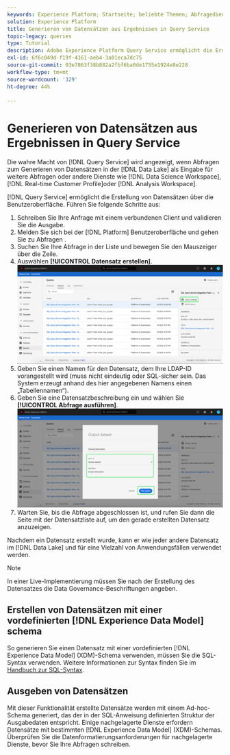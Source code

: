 ```yaml
---
keywords: Experience Platform; Startseite; beliebte Themen; Abfragedienst; Query Service; Datensätze generieren; Datensatz generieren; Datensatz erstellen; Datensatz erstellen
solution: Experience Platform
title: Generieren von Datensätzen aus Ergebnissen in Query Service
topic-legacy: queries
type: Tutorial
description: Adobe Experience Platform Query Service ermöglicht die Erstellung von Datensätzen über die Benutzeroberfläche. Nachdem ein Datensatz erstellt wurde, kann er wie jeder andere Datensatz im Data Lake aufgerufen und für eine Vielzahl von Anwendungsfällen verwendet werden.
exl-id: 6f6c049d-f19f-4161-aeb4-3a01eca7dc75
source-git-commit: 03e7863f38b882a2fbf6ba0de1755e1924e8e228
workflow-type: tm+mt
source-wordcount: '329'
ht-degree: 44%

---
```


# Generieren von Datensätzen aus Ergebnissen in Query Service

Die wahre Macht von [!DNL Query Service] wird angezeigt, wenn Abfragen zum Generieren von Datensätzen in der [!DNL Data Lake] als Eingabe für weitere Abfragen oder andere Dienste wie [!DNL Data Science Workspace], [!DNL Real-time Customer Profile]oder [!DNL Analysis Workspace].

[!DNL Query Service] ermöglicht die Erstellung von Datensätzen über die Benutzeroberfläche. Führen Sie folgende Schritte aus:

1. Schreiben Sie Ihre Anfrage mit einem verbundenen Client und validieren Sie die Ausgabe.
2. Melden Sie sich bei der [!DNL Platform] Benutzeroberfläche und gehen Sie zu Abfragen .
3. Suchen Sie Ihre Abfrage in der Liste und bewegen Sie den Mauszeiger über die Zeile.
4. Auswählen **[!UICONTROL Datensatz erstellen]**. ![Bild](../images/ui/create-datasets/output-dataset.png)
5. Geben Sie einen Namen für den Datensatz, dem Ihre LDAP-ID vorangestellt wird (muss nicht eindeutig oder SQL-sicher sein. Das System erzeugt anhand des hier angegebenen Namens einen „Tabellennamen“).
6. Geben Sie eine Datensatzbeschreibung ein und wählen Sie **[!UICONTROL Abfrage ausführen]**.![Bild](../images/ui/create-datasets/run-query.png)
7. Warten Sie, bis die Abfrage abgeschlossen ist, und rufen Sie dann die Seite mit der Datensatzliste auf, um den gerade erstellten Datensatz anzuzeigen.

Nachdem ein Datensatz erstellt wurde, kann er wie jeder andere Datensatz im [!DNL Data Lake] und für eine Vielzahl von Anwendungsfällen verwendet werden.

>[!NOTE]
>
>In einer Live-Implementierung müssen Sie nach der Erstellung des Datensatzes die Data Governance-Beschriftungen angeben.

## Erstellen von Datensätzen mit einer vordefinierten [!DNL Experience Data Model] schema

So generieren Sie einen Datensatz mit einer vordefinierten [!DNL Experience Data Model] (XDM)-Schema verwenden, müssen Sie die SQL-Syntax verwenden. Weitere Informationen zur Syntax finden Sie im [Handbuch zur SQL-Syntax](../sql/syntax.md#create-table-as-select).

## Ausgeben von Datensätzen

Mit dieser Funktionalität erstellte Datensätze werden mit einem Ad-hoc-Schema generiert, das der in der SQL-Anweisung definierten Struktur der Ausgabedaten entspricht. Einige nachgelagerte Dienste erfordern Datensätze mit bestimmten [!DNL Experience Data Model] (XDM)-Schemas. Überprüfen Sie die Datenformatierungsanforderungen für nachgelagerte Dienste, bevor Sie Ihre Abfragen schreiben.
